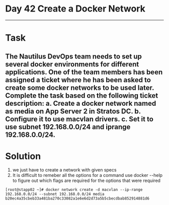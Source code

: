 # Day 42 Create a Docker Network
---
# Task
The Nautilus DevOps team needs to set up several docker environments for different applications. One of the team members has been assigned a ticket where he has been asked to create some docker networks to be used later. Complete the task based on the following ticket description:
a. Create a docker network named as media on App Server 2 in Stratos DC.
b. Configure it to use macvlan drivers.
c. Set it to use subnet 192.168.0.0/24 and iprange 192.168.0.0/24.
---
# Solution
1. we just have to create a network with given specs
2. It is difficult to remeber all the options for a command use docker --help to figure out which flags are required for the options that were required
```
[root@stapp02 ~]# docker network create -d macvlan --ip-range 192.168.0.0/24 --subnet 192.168.0.0/24 media
b20ec4a35cbeb33a481ba270c33082a1e6e6d2d73a5b5cbecdbab852914881d6
```
